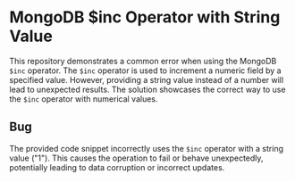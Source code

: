 # MongoDB $inc Operator with String Value
This repository demonstrates a common error when using the MongoDB `$inc` operator. The `$inc` operator is used to increment a numeric field by a specified value.  However, providing a string value instead of a number will lead to unexpected results. The solution showcases the correct way to use the `$inc` operator with numerical values.

## Bug
The provided code snippet incorrectly uses the `$inc` operator with a string value ("1").  This causes the operation to fail or behave unexpectedly, potentially leading to data corruption or incorrect updates.